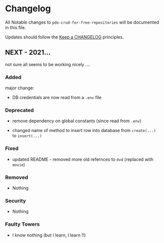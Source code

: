 # Changelog

All Notable changes to `pdo-crud-for-free-repositories` will be documented in this file.

Updates should follow the [Keep a CHANGELOG](http://keepachangelog.com/) principles.

## NEXT - 2021...
not sure all seems to be working nicely ....


### Added
major change:

-  DB credentials are now read from a `.env` file

### Deprecated
- remove dependency on global constants (since read from `.env`)

- changed name of method to insert row into database from `create(...)` to `insert(...)`

### Fixed
- updated README - removed more old refernces to `dvd` (replaced with `movie`)

### Removed
- Nothing

### Security
- Nothing

### Faulty Towers
- I know nothing (but I learn, I learn !!)
